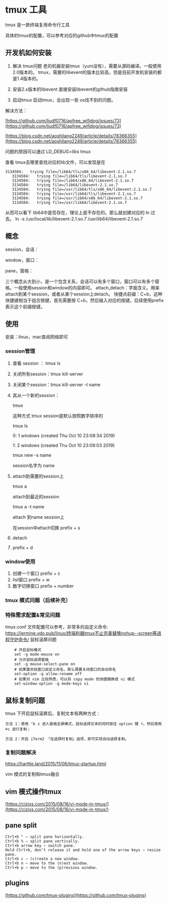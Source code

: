 # tmux 工具
tmux 是一款终端复用命令行工具

具体的tmux的配置，可以参考对应的github中tmux的配置
## 开发机如何安装
1. 解决 tmux问题
老的机器安装tmux（yum没有），需要从源码编译。一般使用2.0版本的。
tmux，需要的libevent的版本比较高，但是目前开发机安装的都是1.4版本的。

2. 安装2.x版本的libevent
直接安装libevent的github指南安装

3. 启动tmux
启动tmux，会出现一些 os找不到的问题。

解决方法：

[https://github.com/liudf0716/apfree_wifidog/issues/73](https://github.com/liudf0716/apfree_wifidog/issues/73)

[https://blog.csdn.net/aoshilang2249/article/details/78366355](https://blog.csdn.net/aoshilang2249/article/details/78366355)

问题的原因可以通过 LD_DEBUG=libs  tmux

查看 tmux去哪里查找对应的lib文件，可以发现是在

```
3134504:   trying file=/lib64/tls/x86_64/libevent-2.1.so.7
   3134504:   trying file=/lib64/tls/libevent-2.1.so.7
   3134504:   trying file=/lib64/x86_64/libevent-2.1.so.7
   3134504:   trying file=/lib64/libevent-2.1.so.7
   3134504:   trying file=/usr/lib64/tls/x86_64/libevent-2.1.so.7
   3134504:   trying file=/usr/lib64/tls/libevent-2.1.so.7
   3134504:   trying file=/usr/lib64/x86_64/libevent-2.1.so.7
   3134504:   trying file=/usr/lib64/libevent-2.1.so.7
```

从而可以看下 lib64中是否存在，理论上是不存在的。那么就创建对应的 ln 过去。
ln -s /usr/local/lib/libevent-2.1.so.7 /usr/lib64/libevent-2.1.so.7

## 概念
session，会话：

window，窗口：

pane，窗格：

三个概念从大到小，是一个包含关系，会话可以有多个窗口，窗口可以有多个窗格。一般使用session和window的内容即可。
attach,detach：字面含义。用来attach到某个session，或者从某个session上detach。
快捷点前缀：C+b，这种快捷键相当于组合按键，首先需要按  C+b，然后输入对应的按键。后续使用prefix表示这个前缀按键。
## 使用
安装：linux，mac查阅网络即可
### session管理

1. 查看 session ： tmux ls
2. 关闭所有session：tmux kill-server
3. 关闭某个session：tmux kill-server -t name
4. 其从一个新的session：


	tmux
	
	这种方式 tmux session是默认按照数字排序的
	
	tmux ls
	
	0: 1 windows (created Thu Oct 10 23:08:34 2019)
	
	1: 2 windows (created Thu Oct 10 23:09:03 2019)
	
	tmux new -s  name
	
	session名字为 name

5. attach到需要的session上

	tmux  a
	
	attach到最近的session
	
	tmux a -t  name
	
	attach 到name session上
	
	在session中attach切换   prefix  + s

6. detach

7. prefix + d

### window使用
1. 创建一个窗口  prefix + c
2. list窗口  prefix + w
3. 数字切换窗口 prefix + number

### tmux 模式问题（后续补充）


### 特殊需求配置&常见问题
tmux.conf 文件配置可以参考，非常多的自定义命令:
https://jermine.vdo.pub/linux/终端利器tmux不止完美替换nohup--screen等进程守护命令/
鼠标滚屏问题

```
    # 开启鼠标模式
    set -g mode-mouse on
    # 允许鼠标选择窗格
    set -g mouse-select-pane on
    # 如果喜欢给窗口自定义命名，那么需要关闭窗口的自动命名
    set-option -g allow-rename off
    # 如果对 vim 比较熟悉，可以将 copy mode 的快捷键换成 vi 模式
    set-window-option -g mode-keys vi
```
## 鼠标复制问题
tmux 下开启鼠标滚屏后，复制文本有两种方式：

```
方法 1：使用 ⌃b z 进入窗格全屏模式，鼠标选择文本的同时按住 option 键 ⌥，然后使用 ⌘c 进行复制；

方法 2：开启 iTerm2 「在选择时复制」选项，即可实现自动选择复制。
```

### 复制问题解决
https://harttle.land/2015/11/06/tmux-startup.html

vim 模式的复制和tmux融合
## vim 模式操作tmux

[https://cizixs.com/2015/08/16/vi-mode-in-tmux/](https://cizixs.com/2015/08/16/vi-mode-in-tmux/)

## pane split

```
Ctrl+b " — split pane horizontally.
Ctrl+b % — split pane vertically.
Ctrl+b arrow key — switch pane.
Hold Ctrl+b, don’t release it and hold one of the arrow keys — resize pane.
Ctrl+b c — (c)reate a new window.
Ctrl+b n — move to the (n)ext window.
Ctrl+b p — move to the (p)revious window.
```
## plugins

[https://github.com/tmux-plugins](https://github.com/tmux-plugins)
